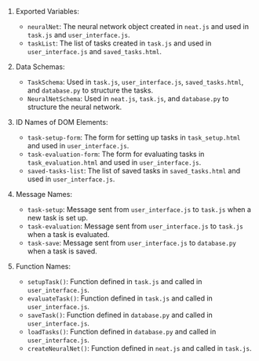 1. Exported Variables:
   - `neuralNet`: The neural network object created in `neat.js` and used in `task.js` and `user_interface.js`.
   - `taskList`: The list of tasks created in `task.js` and used in `user_interface.js` and `saved_tasks.html`.

2. Data Schemas:
   - `TaskSchema`: Used in `task.js`, `user_interface.js`, `saved_tasks.html`, and `database.py` to structure the tasks.
   - `NeuralNetSchema`: Used in `neat.js`, `task.js`, and `database.py` to structure the neural network.

3. ID Names of DOM Elements:
   - `task-setup-form`: The form for setting up tasks in `task_setup.html` and used in `user_interface.js`.
   - `task-evaluation-form`: The form for evaluating tasks in `task_evaluation.html` and used in `user_interface.js`.
   - `saved-tasks-list`: The list of saved tasks in `saved_tasks.html` and used in `user_interface.js`.

4. Message Names:
   - `task-setup`: Message sent from `user_interface.js` to `task.js` when a new task is set up.
   - `task-evaluation`: Message sent from `user_interface.js` to `task.js` when a task is evaluated.
   - `task-save`: Message sent from `user_interface.js` to `database.py` when a task is saved.

5. Function Names:
   - `setupTask()`: Function defined in `task.js` and called in `user_interface.js`.
   - `evaluateTask()`: Function defined in `task.js` and called in `user_interface.js`.
   - `saveTask()`: Function defined in `database.py` and called in `user_interface.js`.
   - `loadTasks()`: Function defined in `database.py` and called in `user_interface.js`.
   - `createNeuralNet()`: Function defined in `neat.js` and called in `task.js`.